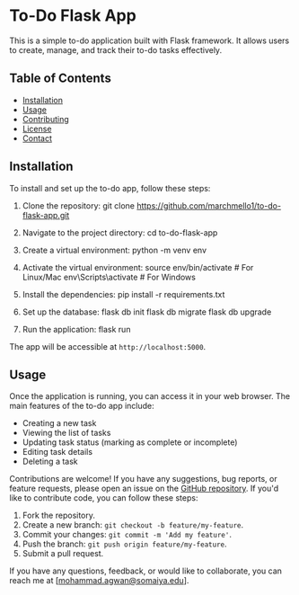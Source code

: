 # To-Do Flask App

This is a simple to-do application built with Flask framework. It allows users to create, manage, and track their to-do tasks effectively.

## Table of Contents

- [Installation](#installation)
- [Usage](#usage)
- [Contributing](#contributing)
- [License](#license)
- [Contact](#contact)

## Installation

To install and set up the to-do app, follow these steps:

1. Clone the repository:
git clone https://github.com/marchmello1/to-do-flask-app.git


2. Navigate to the project directory:
cd to-do-flask-app

3. Create a virtual environment:
python -m venv env

4. Activate the virtual environment:
source env/bin/activate # For Linux/Mac
env\Scripts\activate # For Windows

5. Install the dependencies:
pip install -r requirements.txt

6. Set up the database:
flask db init
flask db migrate
flask db upgrade

7. Run the application:
flask run


The app will be accessible at `http://localhost:5000`.

## Usage

Once the application is running, you can access it in your web browser. The main features of the to-do app include:

- Creating a new task
- Viewing the list of tasks
- Updating task status (marking as complete or incomplete)
- Editing task details
- Deleting a task



Contributions are welcome! If you have any suggestions, bug reports, or feature requests, please open an issue on the [GitHub repository](https://github.com/marchmello1/to-do-flask-app/issues). If you'd like to contribute code, you can follow these steps:

1. Fork the repository.
2. Create a new branch: `git checkout -b feature/my-feature`.
3. Commit your changes: `git commit -m 'Add my feature'`.
4. Push the branch: `git push origin feature/my-feature`.
5. Submit a pull request.


If you have any questions, feedback, or would like to collaborate, you can reach me at [mohammad.agwan@somaiya.edu].


